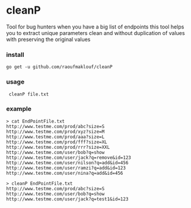 # cleanP
 Tool for bug hunters when you have a big list of endpoints this tool helps you to extract unique parameters clean and without duplication of values with preserving the original values


### install 
`go get -u github.com/raoufmaklouf/cleanP`


### usage
` cleanP file.txt`

### example

```
> cat EndPointFile.txt
http://www.testme.com/prod/abc?size=S
http://www.testme.com/prod/xyz?size=M
http://www.testme.com/prod/aaa?size=L
http://www.testme.com/prod/fff?size=XL
http://www.testme.com/prod/rrr?size=XXL
http://www.testme.com/user/bob?q=show
http://www.testme.com/user/jack?q=remove&id=123
http://www.testme.com/user/nilson?q=add&id=456
http://www.testme.com/user/ramzi?q=add&id=123
http://www.testme.com/user/nina?q=add&id=456
```
```
> cleanP EndPointFile.txt
http://www.testme.com/prod/abc?size=S
http://www.testme.com/user/bob?q=show
http://www.testme.com/user/jack?q=test1&id=123
```
